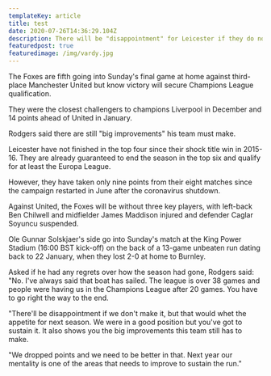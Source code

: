 ```yaml
---
templateKey: article
title: test
date: 2020-07-26T14:36:29.104Z
description: There will be "disappointment" for Leicester if they do not finish in the top four of the Premier League this season, says manager Brendan Rodgers.
featuredpost: true
featuredimage: /img/vardy.jpg
---
```


The Foxes are fifth going into Sunday's final game at home against third-place Manchester United but know victory will secure Champions League qualification.

They were the closest challengers to champions Liverpool in December and 14 points ahead of United in January.

Rodgers said there are still "big improvements" his team must make.

Leicester have not finished in the top four since their shock title win in 2015-16. They are already guaranteed to end the season in the top six and qualify for at least the Europa League.

However, they have taken only nine points from their eight matches since the campaign restarted in June after the coronavirus shutdown.

Against United, the Foxes will be without three key players, with left-back Ben Chilwell and midfielder James Maddison injured and defender Caglar Soyuncu suspended.

Ole Gunnar Solskjaer's side go into Sunday's match at the King Power Stadium (16:00 BST kick-off) on the back of a 13-game unbeaten run dating back to 22 January, when they lost 2-0 at home to Burnley.

Asked if he had any regrets over how the season had gone, Rodgers said: "No. I've always said that boat has sailed. The league is over 38 games and people were having us in the Champions League after 20 games. You have to go right the way to the end.

"There'll be disappointment if we don't make it, but that would whet the appetite for next season. We were in a good position but you've got to sustain it. It also shows you the big improvements this team still has to make.

"We dropped points and we need to be better in that. Next year our mentality is one of the areas that needs to improve to sustain the run."
